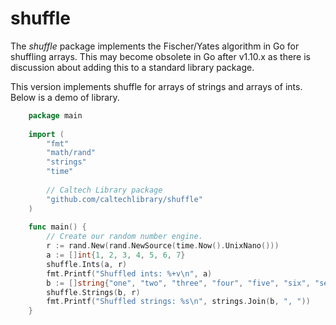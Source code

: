 
# shuffle

The _shuffle_ package implements the Fischer/Yates algorithm in Go for shuffling arrays. This may become
obsolete in Go after v1.10.x as there is discussion about adding this to a standard library package.

This version implements shuffle for arrays of strings and arrays of ints. Below is a demo of library.

```go
    package main
    
    import (
    	"fmt"
    	"math/rand"
    	"strings"
    	"time"
    
    	// Caltech Library package
    	"github.com/caltechlibrary/shuffle"
    )
    
    func main() {
    	// Create our random number engine.
    	r := rand.New(rand.NewSource(time.Now().UnixNano()))
    	a := []int{1, 2, 3, 4, 5, 6, 7}
    	shuffle.Ints(a, r)
    	fmt.Printf("Shuffled ints: %+v\n", a)
    	b := []string{"one", "two", "three", "four", "five", "six", "seven"}
    	shuffle.Strings(b, r)
    	fmt.Printf("Shuffled strings: %s\n", strings.Join(b, ", "))
    }
```
